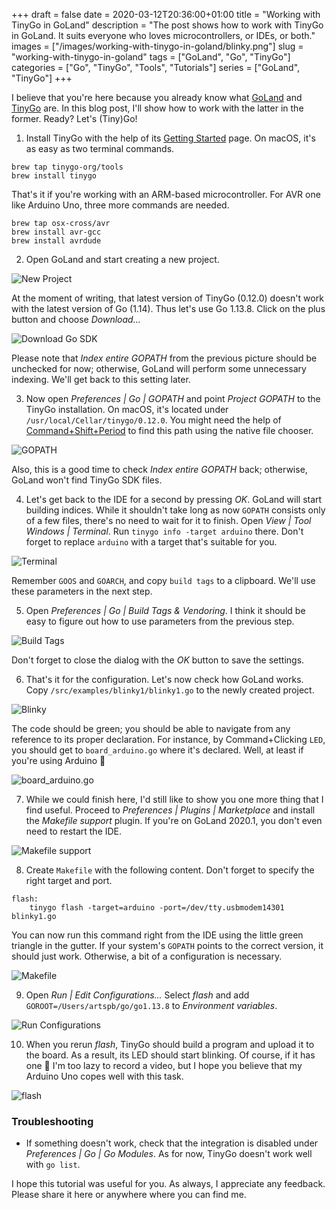 +++ 
draft = false
date = 2020-03-12T20:36:00+01:00
title = "Working with TinyGo in GoLand"
description = "The post shows how to work with TinyGo in GoLand. It suits everyone who loves microcontrollers, or IDEs, or both."
images = ["/images/working-with-tinygo-in-goland/blinky.png"]
slug = "working-with-tinygo-in-goland" 
tags = ["GoLand", "Go", "TinyGo"]
categories = ["Go", "TinyGo", "Tools", "Tutorials"]
series = ["GoLand", "TinyGo"]
+++

I believe that you're here because you already know what [GoLand](https://www.jetbrains.com/go/) and [TinyGo](https://tinygo.org/) are. In this blog post, I'll show how to work with the latter in the former. Ready? Let's (Tiny)Go!

1. Install TinyGo with the help of its [Getting Started](https://tinygo.org/getting-started/) page. On macOS, it's as easy as two terminal commands.

```
brew tap tinygo-org/tools
brew install tinygo
```

That's it if you're working with an ARM-based microcontroller. For AVR one like Arduino Uno, three more commands are needed.

```
brew tap osx-cross/avr
brew install avr-gcc
brew install avrdude
```

2. Open GoLand and start creating a new project.

![New Project](/images/working-with-tinygo-in-goland/new-project.png)

At the moment of writing, that latest version of TinyGo (0.12.0) doesn't work with the latest version of Go (1.14). Thus let's use Go 1.13.8. Click on the plus button and choose _Download..._ 

![Download Go SDK](/images/working-with-tinygo-in-goland/download-go-sdk.png)

Please note that _Index entire GOPATH_ from the previous picture should be unchecked for now; otherwise, GoLand will perform some unnecessary indexing. We'll get back to this setting later.

3. Now open _Preferences | Go | GOPATH_ and point _Project GOPATH_ to the TinyGo installation. On macOS, it's located under `/usr/local/Cellar/tinygo/0.12.0`. You might need the help of [Command+Shift+Period](https://osxdaily.com/2011/03/01/show-hidden-files-in-mac-os-x-dialog-boxes-with-commandshiftperiod/) to find this path using the native file chooser.

![GOPATH](/images/working-with-tinygo-in-goland/gopath.png)

Also, this is a good time to check _Index entire GOPATH_ back; otherwise, GoLand won't find TinyGo SDK files. 

4. Let's get back to the IDE for a second by pressing _OK_. GoLand will start building indices. While it shouldn't take long as now `GOPATH` consists only of a few files, there's no need to wait for it to finish. Open _View | Tool Windows | Terminal_. Run `tinygo info -target arduino` there. Don't forget to replace `arduino` with a target that's suitable for you.

![Terminal](/images/working-with-tinygo-in-goland/terminal.png)

Remember `GOOS` and `GOARCH`, and copy `build tags` to a clipboard. We'll use these parameters in the next step.

5. Open _Preferences | Go | Build Tags & Vendoring_. I think it should be easy to figure out how to use parameters from the previous step.

![Build Tags](/images/working-with-tinygo-in-goland/build-tags.png)

Don't forget to close the dialog with the _OK_ button to save the settings.

6. That's it for the configuration. Let's now check how GoLand works. Copy `/src/examples/blinky1/blinky1.go` to the newly created project.

![Blinky](/images/working-with-tinygo-in-goland/blinky.png)

The code should be green; you should be able to navigate from any reference to its proper declaration. For instance, by Command+Clicking `LED`, you should get to `board_arduino.go` where it's declared. Well, at least if you're using Arduino 🙂

![board_arduino.go](/images/working-with-tinygo-in-goland/board-arduino.png)

7. While we could finish here, I'd still like to show you one more thing that I find useful. Proceed to _Preferences | Plugins | Marketplace_ and install the _Makefile support_ plugin. If you're on GoLand 2020.1, you don't even need to restart the IDE.

![Makefile support](/images/working-with-tinygo-in-goland/makefile-support.png)

8. Create `Makefile` with the following content. Don't forget to specify the right target and port.

```
flash:
	tinygo flash -target=arduino -port=/dev/tty.usbmodem14301 blinky1.go
```

You can now run this command right from the IDE using the little green triangle in the gutter. If your system's `GOPATH` points to the correct version, it should just work. Otherwise, a bit of a configuration is necessary.

![Makefile](/images/working-with-tinygo-in-goland/makefile.png) 

9. Open _Run | Edit Configurations..._ Select _flash_ and add `GOROOT=/Users/artspb/go/go1.13.8` to _Environment variables_.

![Run Configurations](/images/working-with-tinygo-in-goland/run-configurations.png)

10. When you rerun _flash_, TinyGo should build a program and upload it to the board. As a result, its LED should start blinking. Of course, if it has one 🙂 I'm too lazy to record a video, but I hope you believe that my Arduino Uno copes well with this task.

![flash](/images/working-with-tinygo-in-goland/flash.png) 

### Troubleshooting

* If something doesn't work, check that the integration is disabled under _Preferences | Go | Go Modules_. As for now, TinyGo doesn't work well with `go list`. 

I hope this tutorial was useful for you. As always, I appreciate any feedback. Please share it here or anywhere where you can find me.
